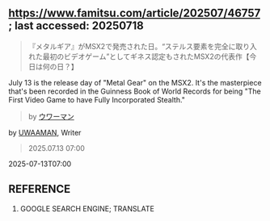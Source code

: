 ## https://www.famitsu.com/article/202507/46757; last accessed: 20250718

> 『メタルギア』がMSX2で発売された日。“ステルス要素を完全に取り入れた最初のビデオゲーム”としてギネス認定もされたMSX2の代表作【今日は何の日？】

July 13 is the release day of "Metal Gear" on the MSX2. It's the masterpiece that's been recorded in the Guinness Book of World Records for being "The First Video Game to have Fully Incorporated Stealth."

> by [ウワーマン](https://www.famitsu.com/author/17/page/1)

by [UWAAMAN](https://www.famitsu.com/author/17/page/1), Writer

> 2025.07.13 07:00

2025-07-13T07:00

## REFERENCE

1) GOOGLE SEARCH ENGINE; TRANSLATE